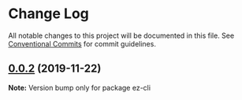 # Change Log

All notable changes to this project will be documented in this file.
See [Conventional Commits](https://conventionalcommits.org) for commit guidelines.

## [0.0.2](https://github.com/ez-fe/ez/compare/v1.2.1...v0.0.2) (2019-11-22)

**Note:** Version bump only for package ez-cli
